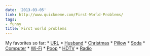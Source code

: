 ```yaml
---
date: '2013-03-05'
link: http://www.quickmeme.com/First-World-Problems/
tags:
- funny
title: First world problems
---
```


My favorites so far: * [URL](http://www.quickmeme.com/meme/3t7gtd/) * [Husband](http://www.quickmeme.com/meme/3ss54z/) * [Christmas](http://www.quickmeme.com/meme/35fr5e/) * [Pillow](http://www.quickmeme.com/meme/3reyqs/) * [Soda](http://www.quickmeme.com/meme/3oe3cq/) * [Computer](http://www.quickmeme.com/meme/369hzo/) * [Wi-Fi](http://www.quickmeme.com/meme/35kv9g/) * [Poop](http://www.quickmeme.com/meme/3s2kzt/) * [HDTV](http://www.quickmeme.com/meme/35d3l2/) * [Radio](http://www.quickmeme.com/meme/35giyu/)
